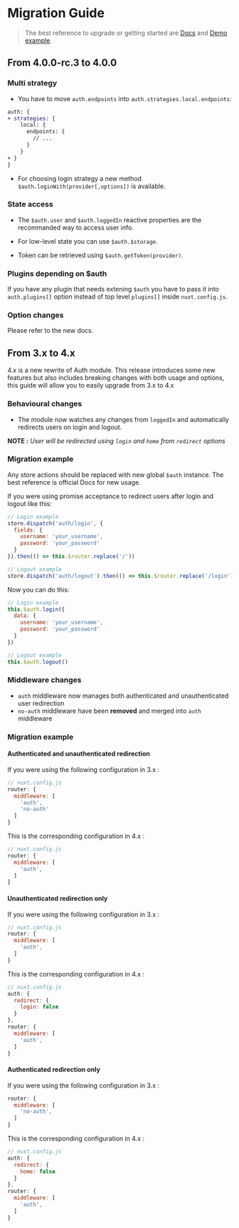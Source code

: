 # Migration Guide

> The best reference to upgrade or getting started are [Docs](https://auth.nuxtjs.org/) and [Demo example](https://github.com/nuxt-community/auth-module/).

## From 4.0.0-rc.3 to 4.0.0

### Multi strategy

- You have to move `auth.endpoints` into `auth.strategies.local.endpoints`:

```diff
auth: {
+ strategies: {
    local: {
      endpoints: {
        // ...
      }
    }
+ }
}
```

- For choosing login strategy a new method `$auth.loginWith(provider[,options])` is available. 

### State access

- The `$auth.user` and `$auth.loggedIn` reactive properties are the recommanded way to access user info.

- For low-level state you can use `$auth.$storage`.

- Token can be retrieved using `$auth.getToken(provider)`.

### Plugins depending on $auth

If you have any plugin that needs extening `$auth` you have to pass it into `auth.plugins[]` option instead of top level `plugins[]` inside `nuxt.config.js`.

### Option changes

Please refer to the new docs.

## From 3.x to 4.x
4.x is a new rewrite of Auth module. This release introduces some new features but also includes breaking changes with both usage and options, this guide will allow you to easily upgrade from 3.x to 4.x

### Behavioural changes
 - The module now watches any changes from `loggedIn` and automatically redirects users on login and logout.

**NOTE :** *User will be redirected using `login` and `home` from `redirect` options*

### Migration example
Any store actions should be replaced with new global `$auth` instance. The best reference is official Docs for new usage.

If you were using promise acceptance to redirect users after login and logout like this:

```js
// Login example
store.dispatch('auth/login', {
  fields: {
    username: 'your_username',
    password: 'your_password'
  }
}).then(() => this.$router.replace('/'))

// Logout example
store.dispatch('auth/logout').then(() => this.$router.replace('/login'))
```

Now you can do this:

```js
// Login example
this.$auth.login({
  data: {
    username: 'your_username',
    password: 'your_password'
  }
})

// Logout example
this.$auth.logout()
```


### Middleware changes
 - `auth` middleware  now manages both authenticated and unauthenticated user redirection
 - `no-auth` middleware have been **removed** and merged into `auth` middleware

### Migration example

#### Authenticated and unauthenticated redirection

If you were using the following configuration in 3.x :
```js
// nuxt.config.js
router: {
  middleware: [
    'auth',
    'no-auth'
  ]
}
```

This is the corresponding configuration in 4.x :
```js
// nuxt.config.js
router: {
  middleware: [
    'auth',
  ]
}
```

#### Unauthenticated redirection only
If you were using the following configuration in 3.x :
```js
// nuxt.config.js
router: {
  middleware: [
    'auth',
  ]
}
```

This is the corresponding configuration in 4.x :
```js
// nuxt.config.js
auth: {
  redirect: {
    login: false
  }
},
router: {
  middleware: [
    'auth',
  ]
}
```
#### Authenticated redirection only
If you were using the following configuration in 3.x :
```js
router: {
  middleware: [
    'no-auth',
  ]
}
```

This is the corresponding configuration in 4.x :
```js
// nuxt.config.js
auth: {
  redirect: {
    home: false
  }
},
router: {
  middleware: [
    'auth',
  ]
}
```
